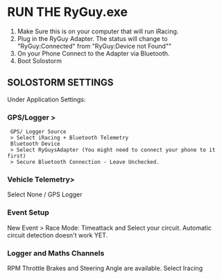 
# RUN THE RyGuy.exe

1. Make Sure this is on your computer that will run iRacing. 
2. Plug in the RyGuy Adapter. The status will change to "RyGuy:Connected" from "RyGuy:Device not Found""
3. On your Phone Connect to the Adapter via Bluetooth. 
4. Boot Solostorm

## SOLOSTORM SETTINGS

Under Application Settings:

### GPS/Logger >
     GPS/ Logger Source 
     > Select iRacing + Bluetooth Telemetry
     Bluetooth Device
     > Select RyGuysAdapter (You might need to connect your phone to it first)
     > Secure Bluetooth Connection - Leave Unchecked.

### Vehicle Telemetry>
Select None / GPS Logger

### Event Setup
New Event > Race Mode: Timeattack and Select your circuit. Automatic circuit detection doesn't work YET.

### Logger and Maths Channels
RPM
Throttle
Brakes
and Steering Angle are available. Select Iracing <variable>
